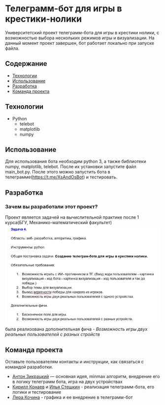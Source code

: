 # Телеграмм-бот для игры в крестики-нолики
Университетский проект телеграмм-бота для игры в крестики нолики, с возможностью выбора нескольких режимов игры и визуализации. На данный момент проект завершен, бот работает локально при запуске файла.

## Содержание
- [Технологии](#технологии)
- [Использование](#использование)
- [Разработка](#разработка)
- [Команда проекта](#команда-проекта)

## Технологии
- Python
  - telebot
  - matplotlib
  - numpy

## Использование
Для использования бота необходим python 3, a также библиотеки numpy, matplotlib, telebot. После их установки запустите файл main_bot.py. После этого можно запустить бота в телеграмме(https://t.me/XsAndOsBot) и тестировать.

## Разработка

### Зачем вы разработали этот проект?
Проект является задачей на вычислительной практике после 1 курса(БГУ, Механико-математический факультет)
![img.png](readme_files/img.png) 
была реализована дополнительная фича - _Возможность игры двух реальных пользователей с разных стройств_

## Команда проекта
Оставьте пользователям контакты и инструкции, как связаться с командой разработки.

- [Антон Зикрацкий](https://t.me/literature_enjoyer) — основная идея, minmax алгоритм, внедрение его в логику телеграмм бота, игра на двух устройствах
- [Кирилл Конаев](https://t.me/volkodaww) и [Илья Стешкин](https://t.me/steesh) - реализация телеграмм-бота, его логики и тестирование
- [Лера Кочина](https://t.me/lerakoh) - графика и ее внедрение в телеграмм-бот

